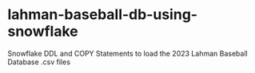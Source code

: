 # lahman-baseball-db-using-snowflake
Snowflake DDL and COPY Statements to load the 2023 Lahman Baseball Database .csv files
